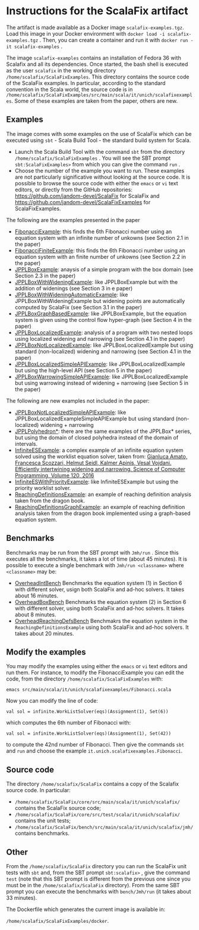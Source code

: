 # Instructions for the ScalaFix artifact

The artifact is made available as a Docker image `scalafix-examples.tgz`. Load this image in your
Docker environment with `docker load -i scalafix-examples.tgz` . Then, you can create a container and 
run it with `docker run -it scalafix-examples` .

The image `scalafix-examples` contains an installation of Fedora 36 with Scalafix and all its
dependencies. Once started, the bash shell is executed as the user `scalafix` in the working directory
`/home/scalafix/ScalaFixExamples`. This directory contains the source code of the ScalaFix examples.
In particular, according to the standard convention in the Scala world, the source code is in `/home/scalafix/ScalaFixExamples/src/main/scala/it/unich/scalafixexamples`. Some of these examples are taken from the paper, others are new.

## Examples

The image comes with some examples on the use of ScalaFix which can be executed using `sbt` - Scala Build Tool - the standard build system for Scala.

* Launch the Scala Build Tool with the command `sbt`  from the directory `/home/scalafix/ScalaFixExamples` . You will see the SBT prompt `sbt:ScalaFixExamples>` from which you can give the command `run` .
* Choose the number of the example you want to run. These examples are not particularly significative without looking at the source code. It is possible to browse the source code with either the `emacs` or `vi` text editors, or directly from the GitHub repositories: https://github.com/jandom-devel/ScalaFix for  ScalaFix and https://github.com/jandom-devel/ScalaFixExamples for ScalaFixExamples.

The following are the examples presented in the paper

  * [FibonacciExample](https://github.com/jandom-devel/ScalaFixExamples/blob/master/src/main/scala/it/unich/scalafixexamples/FibonacciExample.scala): this finds the 6th Fibonacci number using an equation system with an infinite number of unkowns (see Section 2.1 in the paper)
  * [FibonacciFiniteExample](https://github.com/jandom-devel/ScalaFixExamples/blob/master/src/main/scala/it/unich/scalafixexamples/FibonacciFiniteExample.scala): this finds the 6th Fibonacci number using an equation system with an finite number of unkowns (see Section 2.2 in the paper)
  * [JPPLBoxExample](https://github.com/jandom-devel/ScalaFixExamples/blob/master/src/main/scala/it/unich/scalafixexamples/JPPLExample.scala): anaysis of a simple program with the box domain (see Section 2.3 in the paper)
  * [JPPLBoxWithWideningExample](https://github.com/jandom-devel/ScalaFixExamples/blob/master/src/main/scala/it/unich/scalafixexamples/JPPLExample.scala): like JPPLBoxExample but with the addition of widenings (see Section 3 in e paper)
  * [JPPLBoxWithWideningAutomaticExample](https://github.com/jandom-devel/ScalaFixExamples/blob/master/src/main/scala/it/unich/scalafixexamples/JPPLExample.scala): like JPPLBoxWithWideningExample but widening points are automatically computed by ScalaFix (see Section 3.1 in the paper)
  * [JPPLBoxGraphBasedExample](https://github.com/jandom-devel/ScalaFixExamples/blob/master/src/main/scala/it/unich/scalafixexamples/JPPLExample.scala): like JPPLBoxExample, but the equation system is given using the control flow hyper-graph (see Section 4 in the paper)
  * [JPPLBoxLocalizedExample](https://github.com/jandom-devel/ScalaFixExamples/blob/master/src/main/scala/it/unich/scalafixexamples/LocalizedExample.scala): analysis of a program with two nested loops using localized widening and narrowing (see Section 4.1 in the paper)
  * [JPPLBoxNotLocalizedExample](https://github.com/jandom-devel/ScalaFixExamples/blob/master/src/main/scala/it/unich/scalafixexamples/LocalizedExample.scala): like JPPLBoxLocalizedExample but using standard (non-localized) widening and narrowing (see Section 4.1 in the paper)
  * [JPPLBoxLocalizedSimpleAPIExample](https://github.com/jandom-devel/ScalaFixExamples/blob/master/src/main/scala/it/unich/scalafixexamples/LocalizedExample.scala): like JPPLBoxLocalizedExample but using the high-level API (see Section 5 in the paper)
  * [JPPLBoxWarrowingSimpleAPIExample](https://github.com/jandom-devel/ScalaFixExamples/blob/master/src/main/scala/it/unich/scalafixexamples/LocalizedExample.scala): like JPPLBoxLocalizedExample but using warrowing instead of widening + narrowing (see Section 5 in the paper)

The following are new examples not included in the paper:

  * [JPPLBoxNotLocalizedSimpleAPIExample](https://github.com/jandom-devel/ScalaFixExamples/blob/master/src/main/scala/it/unich/scalafixexamples/LocalizedExample.scala): like JPPLBoxLocalizedExampleSimpleAPIExample but using standard (non-localized) widening + narrowing
  * [JPPLPolyhedron*](https://github.com/jandom-devel/ScalaFixExamples/blob/master/src/main/scala/it/unich/scalafixexamples/JPPLExample.scala): there are the same examples of the JPPLBox* series, but using the domain of closed   polyhedra instead of the domain of intervals.
  * [InfiniteESExample](https://github.com/jandom-devel/ScalaFixExamples/blob/master/src/main/scala/it/unich/scalafixexamples/InfiniteESExample.scala): a complex example of an infinite equation system solved using the worklist equation solver, taken from:
  [Gianluca Amato, Francesca Scozzari, Helmut Seidl, Kalmer Apinis, Vesal Vojdani. Efficiently intertwining widening and narrowing. Science of Computer Programming, Volume 120, 2016](https://doi.org/10.1016/j.scico.2015.12.005)
  * [InfiniteESWithPriorityExample](https://github.com/jandom-devel/ScalaFixExamples/blob/master/src/main/scala/it/unich/scalafixexamples/InfiniteESExample.scala): like InfiniteESExample but using the priority worklist solver.
  * [ReachingDefinitionsExample](https://github.com/jandom-devel/ScalaFixExamples/blob/master/src/main/scala/it/unich/scalafixexamples/ReachingDefinitionsExample.scala): an example of reaching definition analysis taken from the dragon book.
  * [ReachingDefinitionsGraphExample](https://github.com/jandom-devel/ScalaFixExamples/blob/master/src/main/scala/it/unich/scalafixexamples/ReachingDefinitionsExample.scala): an example of reaching definition analysis taken from the dragon book implemented using a graph-based equation system.

## Benchmarks

Benchmarks may be run from the SBT prompt with `Jmh/run` . Since this executes all the benchmarks, it takes a lot of time (about 45 minutes).
It is possible to execute a single benchmark with `Jmh/run <classname>` where `<classname>` may be:
 
  * [OverheadIntBench](https://github.com/jandom-devel/ScalaFixExamples/blob/master/src/main/scala/it/unich/scalafixexamples/OverheadIntBench.scala) Benchmarks the equation system (1) in Section 6 with different solver, usign both ScalaFix and ad-hoc solvers. It takes about 16 minutes.
  * [OverheadBoxBench](https://github.com/jandom-devel/ScalaFixExamples/blob/master/src/main/scala/it/unich/scalafixexamples/OverheadBoxBench.scala) Benchmarks the equation system (2) in Section 6 with different solver, using both ScalaFix and ad-hoc solvers.  It takes about 8 minutes.
  * [OverheadReachingDefsBench](https://github.com/jandom-devel/ScalaFixExamples/blob/master/src/main/scala/it/unich/scalafixexamples/OverheadReachingDefsBench.scala) Benchmakrs the equation system in the `ReachingDefinitionsExample` using both ScalaFix and ad-hoc solvers. It takes about 20 minutes.

## Modify the examples
You may modify the examples using either the `emacs` or `vi` text editors and run them. For instance, to modify the FibonacciExample you can edit the code, from the directory `/home/scalafix/ScalaFixExamples` with:

`emacs src/main/scala/it/unich/scalafixexamples/Fibonacci.scala`

Now you can modify the line of code:

`val sol = infinite.WorkListSolver(eqs)(Assignment(1), Set(6))`

which computes the 6th number of Fibonacci with:

`val sol = infinite.WorkListSolver(eqs)(Assignment(1), Set(42))`

to compute the 42nd number of Fibonacci. Then give the commands `sbt` and `run` and choose the example `it.unich.scalafixexamples.Fibonacci`.

## Source code

The directory `/home/scalafix/ScalaFix` contains a copy of the Scalafix source code. In particular:

  * `/home/scalafix/ScalaFix/core/src/main/scala/it/unich/scalafix/` contains the ScalaFix source code;
  * `/home/scalafix/ScalaFix/core/src/test/scala/it/unich/scalafix/` contains the unit tests;
  * `/home/scalafix/ScalaFix/bench/src/main/scala/it/unich/scalafix/jmh/` contains benchmarks.

## Other

From the `/home/scalafix/ScalaFix` directory you can run the ScalaFix unit tests with `sbt` and, from the SBT prompt `sbt:scalafix>` , give the command `test` (note that this SBT prompt is different from the previous one since you must be in the `/home/scalafix/ScalaFix` directory). From the same SBT prompt you can execute the benchmarks with `bench/Jmh/run` (it takes about 33 minutes).

The Dockerfile which generates the current image is available in:

`/home/scalafix/ScalaFixExamples/docker`.
